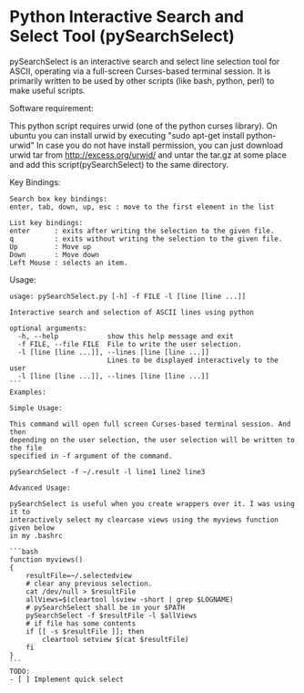 Python Interactive Search and Select Tool (pySearchSelect)
==============

pySearchSelect is an interactive search and select line selection tool for
ASCII, operating via a full-screen Curses-based terminal session. It is
primarily written to be used by other scripts (like bash, python, perl) to make
useful scripts.

Software requirement:

This python script requires urwid (one of the python curses library). On ubuntu
you can install urwid by executing "sudo apt-get install  python-urwid" In case
you do not have install permission, you can just download urwid tar from
http://excess.org/urwid/ and untar the tar.gz at some place and add this
script(pySearchSelect) to the same directory.

Key Bindings:
```
Search box key bindings:
enter, tab, down, up, esc : move to the first element in the list

List key bindings:
enter      : exits after writing the selection to the given file.
q          : exits without writing the selection to the given file.
Up         : Move up
Down       : Move down
Left Mouse : selects an item.
```
Usage:
````
usage: pySearchSelect.py [-h] -f FILE -l [line [line ...]]

Interactive search and selection of ASCII lines using python

optional arguments:
  -h, --help            show this help message and exit
  -f FILE, --file FILE  File to write the user selection.
  -l [line [line ...]], --lines [line [line ...]]
                        Lines to be displayed interactively to the user
  -l [line [line ...]], --lines [line [line ...]]
```
Examples:

Simple Usage:

This command will open full screen Curses-based terminal session. And then
depending on the user selection, the user selection will be written to the file
specified in -f argument of the command.

pySearchSelect -f ~/.result -l line1 line2 line3

Advanced Usage:

pySearchSelect is useful when you create wrappers over it. I was using it to
interactively select my clearcase views using the myviews function given below
in my .bashrc

```bash
function myviews()
{
    resultFile=~/.selectedview
    # clear any previous selection.
    cat /dev/null > $resultFile
    allViews=$(cleartool lsview -short | grep $LOGNAME)
    # pySearchSelect shall be in your $PATH
    pySearchSelect -f $resultFile -l $allViews
    # if file has some contents
    if [[ -s $resultFile ]]; then
        cleartool setview $(cat $resultFile)
    fi
}
```
TODO: 
- [ ] Implement quick select
